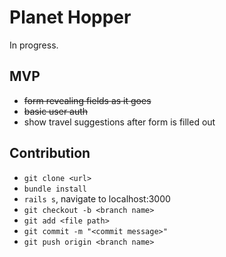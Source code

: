 # Planet Hopper

In progress.

## MVP

- ~~form revealing fields as it goes~~
- ~~basic user auth~~
- show travel suggestions after form is filled out


## Contribution

- ```git clone <url>```
- ```bundle install```
- ```rails s```, navigate to localhost:3000
- ```git checkout -b <branch name>```
- ```git add <file path>```
- ```git commit -m "<commit message>" ```
- ```git push origin <branch name>```
